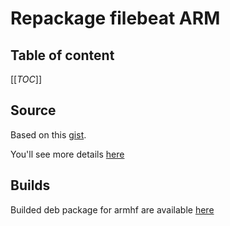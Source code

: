 # Repackage filebeat ARM

## Table of content

[[_TOC_]]

## Source

Based on this [gist](https://gist.github.com/lazywebm/63ce309cffe6483bb5fc2d8a9e7cf50b).

You'll see more details [here](https://jschumacher.info/2021/03/up-to-date-filebeat-for-32bit-raspbian-armhf/)

## Builds

Builded deb package for armhf are available [here](./filebeat_armhf)
